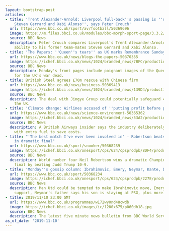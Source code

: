 ```yaml
---
layout: bootstrap-post
articles:
- title: 'Trent Alexander-Arnold: Liverpool full-back''s passing is ''up there with
    Steven Gerrard and Xabi Alonso'', says Peter Crouch'
  url: https://www.bbc.co.uk/sport/av/football/50369696
  image: https://m.files.bbci.co.uk/modules/bbc-morph-sport-page/3.3.2/images/bbc-sport-logo.png
  source: BBC News
  description: Peter Crouch compares Liverpool's Trent Alexander-Arnold's passing
    ability to his former team-mates Steven Gerrard and Xabi Alonso.
- title: 'The Papers: ''Queen''s tears'' as UK marks Remembrance Sunday'
  url: https://www.bbc.co.uk/news/blogs-the-papers-50370355
  image: https://ichef.bbci.co.uk/news/1024/branded_news/7BFC/production/_109604713_dailymail.jpg
  source: BBC News
  description: Monday's front pages include poignant images of the Queen at commemorations
    for the UK's war dead.
- title: British Steel agrees £70m rescue with Chinese firm
  url: https://www.bbc.co.uk/news/business-50369413
  image: https://ichef.bbci.co.uk/news/1024/branded_news/139D4/production/_109604308_scunthorpe.jpg
  source: BBC News
  description: The deal with Jingye Group could potentially safeguard 4,000 jobs in
    the UK.
- title: 'Climate change: Airlines accused of ''putting profit before planet'''
  url: https://www.bbc.co.uk/news/science-environment-50365362
  image: https://ichef.bbci.co.uk/news/1024/branded_news/53A2/production/_109601412_056136482.jpg
  source: BBC News
  description: A British Airways insider says the industry deliberately fills planes
    with extra fuel to save costs.
- title: "'The best match I've ever been involved in' - Robertson beats Trump 10-9
    in dramatic final"
  url: https://www.bbc.co.uk/sport/snooker/50368239
  image: https://ichef.bbci.co.uk/onesport/cps/624/cpsprodpb/8DF4/production/_109604363_trump_robertson_getty.jpg
  source: BBC News
  description: World number four Neil Robertson wins a dramatic Champion of Champions
    final by beating Judd Trump 10-9.
- title: 'Monday''s gossip column: Ibrahimovic, Emery, Neymar, Kante, Drinkwater'
  url: https://www.bbc.co.uk/sport/50368234
  image: https://ichef.bbci.co.uk/onesport/cps/624/cpsprodpb/227E/production/_109603880_ibrahimovic_reuters.jpg
  source: BBC News
  description: Man Utd could be tempted to make Ibrahimovic move, Emery has Arsenal
    support, Neymar's father says his son is staying at PSG, plus more.
- title: 2019/11/10 23:00 GMT
  url: https://www.bbc.co.uk/programmes/w172wy0nd48cwdb
  image: https://ichef.bbci.co.uk/images/ic/1200x675/p060dh18.jpg
  source: BBC News
  description: The latest five minute news bulletin from BBC World Service.
as_of_date: '2019-11-10'
---
```


